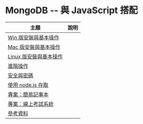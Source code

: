 # MongoDB -- 與 JavaScript 搭配

| 主題 | 說明 |
|-----|------|
| [Win 版安裝與基本操作](install.html) |  |
| [Mac 版安裝與基本操作](mac.html) |  |
| [Linux 版安裝與基本操作](linux.html) |  |
| [進階操作](operate.html) |  |
| [安全與密碼](security.html) |  |
| [使用 node.js 存取](nodejs.html) |  |
| [專案：簡易記事本](KoaMongoNote.html) |  |
| [專案：線上考試系統](KoaExam.html) |  |
| [參考資料](ref.html) |  |


